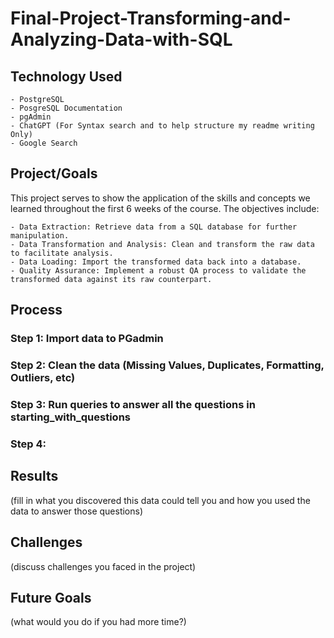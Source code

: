 # Final-Project-Transforming-and-Analyzing-Data-with-SQL

## Technology Used
	- PostgreSQL
	- PosgreSQL Documentation
	- pgAdmin
	- ChatGPT (For Syntax search and to help structure my readme writing Only)
	- Google Search

## Project/Goals

This project serves to show the application of the skills and concepts we learned throughout the first 6 weeks of the course. The objectives include:

	- Data Extraction: Retrieve data from a SQL database for further manipulation.
	- Data Transformation and Analysis: Clean and transform the raw data to facilitate analysis.
	- Data Loading: Import the transformed data back into a database.
	- Quality Assurance: Implement a robust QA process to validate the transformed data against its raw counterpart.

## Process
### Step 1: Import data to PGadmin
### Step 2: Clean the data (Missing Values, Duplicates, Formatting, Outliers, etc)
### Step 3: Run queries to answer all the questions in starting_with_questions
### Step 4: 

## Results
(fill in what you discovered this data could tell you and how you used the data to answer those questions)

## Challenges 
(discuss challenges you faced in the project)

## Future Goals
(what would you do if you had more time?)
